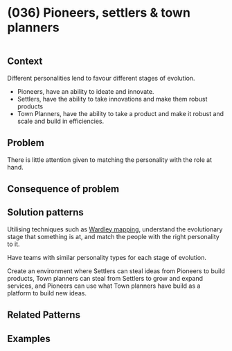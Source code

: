 # (036) Pioneers, settlers & town planners

<image>

## Context

Different personalities lend to favour different stages of evolution.

- Pioneers, have an ability to ideate and innovate.
- Settlers, have the ability to take innovations and make them robust products
- Town Planners, have the ability to take a product and make it robust and scale and build in efficiencies.

## Problem

There is little attention given to matching the personality with the role at hand.

## Consequence of problem


## Solution patterns

Utilising techniques such as [Wardley mapping](https://en.wikipedia.org/wiki/Wardley_map), understand the evolutionary stage that something is at, and match the people with the right personality to it.

Have teams with similar personality types for each stage of evolution.

Create an environment where Settlers can steal ideas from Pioneers to build products, Town planners can steal from Settlers to grow and expand services, and Pioneers can use what Town planners have build as a platform to build new ideas.

## Related Patterns


## Examples


<links to examples>

